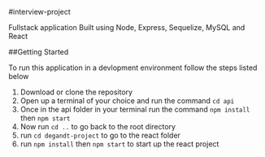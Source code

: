 #interview-project

Fullstack application Built using Node, Express, Sequelize, MySQL and React

##Getting Started

To run this application in a devlopment environment follow the steps listed below

1. Download or clone the repository
2. Open up a terminal of your choice and run the command `cd api`
3. Once in the api folder in your terminal run the command `npm install` then `npm start`
4. Now run `cd ..` to go back to the root directory
5. run `cd degandt-project` to go to the react folder
6. run `npm install` then `npm start` to start up the react project
